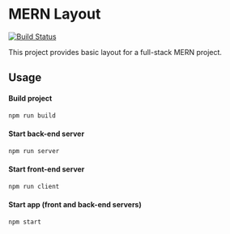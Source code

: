 # MERN Layout

[![Build Status](https://travis-ci.org/dragoneyelabs/mern-layout.svg?branch=master)](https://travis-ci.org/dragoneyelabs/mern-layout)

This project provides basic layout for a full-stack MERN project.

## Usage

#### Build project

```bash
npm run build
```

#### Start back-end server

```bash
npm run server
```

#### Start front-end server 

```bash
npm run client
```

#### Start app (front and back-end servers)

```bash
npm start
```
